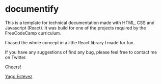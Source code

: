 # documentify

This is a template for technical documentation made with HTML, CSS and Javascript (React). It was build for one of the projects required by the FreeCodeCamp curriculum.

I based the whole concept in a little React library I made for fun.

If you have any suggestions of find any bug, please feel free to contact me on Twitter.

Cheers!

[Yago Estévez](https://twitter.com/yagoestevez)
